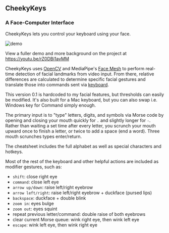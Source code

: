 ## CheekyKeys
### A Face-Computer Interface

CheekyKeys lets you control your keyboard using your face.

![demo](demo.gif)

View a fuller demo and more background on the project at https://youtu.be/rZ0DBi1avMM

CheekyKeys uses [OpenCV](https://github.com/opencv/opencv-python) and MediaPipe's [Face Mesh](https://google.github.io/mediapipe/solutions/face_mesh.html#python-solution-api) to perform real-time detection of facial landmarks from video input. From there, relative differences are calculated to determine specific facial gestures and translate those into commands sent via [keyboard](https://github.com/boppreh/keyboard).

This version 0.1 is hardcoded to my facial features, but thresholds can easily be modified. It's also built for a Mac keyboard, but you can also swap i.e. Windows key for Command simply enough.

The primary input is to "type" letters, digits, and symbols via Morse code by opening and closing your mouth quickly for `.` and slightly longer for `-`. Rather than waiting a set time after every letter, you scrunch your mouth upward once to finish a letter, or twice to add a space (end a word). Three mouth scrunches types enter/return.

The cheatsheet includes the full alphabet as well as special characters and hotkeys.

Most of the rest of the keyboard and other helpful actions are included as modifier gestures, such as:

- `shift`: close right eye
- `command`: close left eye
- `arrow up/down`: raise left/right eyebrow
- `arrow left/right`: raise left/right eyebrow + duckface (pursed lips)
- `backspace`: duckface + double blink
- `zoom in`: eyes bulge
- `zoom out`: eyes squint
- repeat previous letter/command: double raise of both eyebrows
- clear current Morse queue: wink right eye, then wink left eye
- `escape`: wink left eye, then wink right eye
